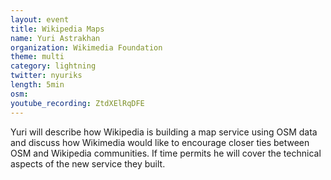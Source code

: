 ```yaml
---
layout: event
title: Wikipedia Maps
name: Yuri Astrakhan
organization: Wikimedia Foundation
theme: multi
category: lightning
twitter: nyuriks
length: 5min
osm:
youtube_recording: ZtdXElRqDFE
---
```

Yuri will describe how Wikipedia is building a map service using OSM data and discuss how Wikimedia would like to encourage closer ties between OSM and Wikipedia communities. If time permits he will cover the technical aspects of the new service they built.
